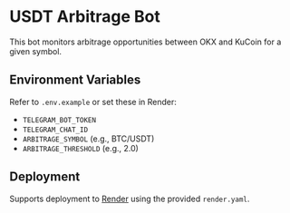 # USDT Arbitrage Bot

This bot monitors arbitrage opportunities between OKX and KuCoin for a given symbol.

## Environment Variables

Refer to `.env.example` or set these in Render:

- `TELEGRAM_BOT_TOKEN`
- `TELEGRAM_CHAT_ID`
- `ARBITRAGE_SYMBOL` (e.g., BTC/USDT)
- `ARBITRAGE_THRESHOLD` (e.g., 2.0)

## Deployment

Supports deployment to [Render](https://render.com/) using the provided `render.yaml`.
